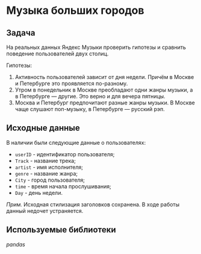 # Музыка больших городов

## Задача

На реальных данных Яндекс Музыки проверить гипотезы и сравнить поведение пользователей двух столиц.

Гипотезы:
1. Активность пользователей зависит от дня недели. Причём в Москве и Петербурге это проявляется по-разному.
2. Утром в понедельник в Москве преобладают одни жанры музыки, а в Петербурге — другие. Это верно и для вечера пятницы.
3. Москва и Петербург предпочитают разные жанры музыки. В Москве чаще слушают поп-музыку, в Петербурге — русский рэп.

## Исходные данные

В наличии были следующие данные о пользователях:
- `userID` - идентификатор пользователя;
- `Track` - название трека;
- `artist` - имя исполнителя;
- `genre` - название жанра;
- `City` - город пользователя;
- `time` - время начала прослушивания;
- `Day` - день недели.

*Прим.* Исходная стилизация заголовков сохранена. В ходе работы данный недочет устраняется. 

## Используемые библиотеки
*pandas*
